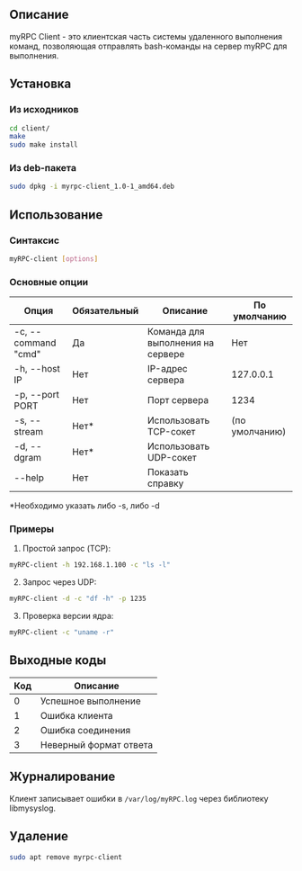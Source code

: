 ## Описание

myRPC Client - это клиентская часть системы удаленного выполнения команд, позволяющая отправлять bash-команды на сервер myRPC для выполнения.

## Установка

### Из исходников

```bash
cd client/
make
sudo make install
```

### Из deb-пакета

```bash
sudo dpkg -i myrpc-client_1.0-1_amd64.deb
```

## Использование

### Синтаксис

```bash
myRPC-client [options]
```

### Основные опции

| Опция              | Обязательный | Описание                              | По умолчанию     |
|--------------------|--------------|---------------------------------------|------------------|
| -c, --command "cmd" | Да           | Команда для выполнения на сервере     | Нет              |
| -h, --host IP      | Нет          | IP-адрес сервера                      | 127.0.0.1        |
| -p, --port PORT    | Нет          | Порт сервера                          | 1234             |
| -s, --stream       | Нет*         | Использовать TCP-сокет                | (по умолчанию)   |
| -d, --dgram        | Нет*         | Использовать UDP-сокет                |                  |
| --help             | Нет          | Показать справку                      |                  |

*Необходимо указать либо -s, либо -d

### Примеры

1. Простой запрос (TCP):
```bash
myRPC-client -h 192.168.1.100 -c "ls -l"
```

2. Запрос через UDP:
```bash
myRPC-client -d -c "df -h" -p 1235
```

3. Проверка версии ядра:
```bash
myRPC-client -c "uname -r"
```

## Выходные коды

| Код | Описание                  |
|-----|---------------------------|
| 0   | Успешное выполнение       |
| 1   | Ошибка клиента            |
| 2   | Ошибка соединения         |
| 3   | Неверный формат ответа    |

## Журналирование

Клиент записывает ошибки в `/var/log/myRPC.log` через библиотеку libmysyslog.

## Удаление

```bash
sudo apt remove myrpc-client
```
